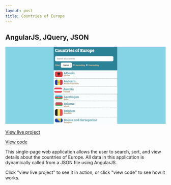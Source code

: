 ```yaml
---
layout: post
title: Countries of Europe
---
```



## AngularJS, JQuery, JSON
<img src="../portfolio1.JPG">
<p><a href="nicolemoran.github.io/countries/index.html" target="_blank">View live project</a></p>
<p><a href="https://github.com/nicolemoran/countries_of_europe" target="_blank">View code</a></p>
<p>This single-page web application allows the user to search, sort, and view details about the countries of Europe. All data in this application is dynamically called from a JSON file using AngularJS.</p>
<p>Click "view live project" to see it in action, or click "view code" to see how it works.</p>

